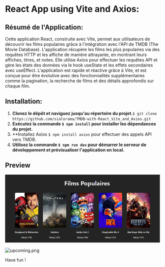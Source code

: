 # React App using Vite and Axios:

## Résumé de l'Application:

Cette application React, construite avec Vite, permet aux utilisateurs de découvrir les films populaires grâce à l'intégration avec l'API de TMDB (The Movie Database).
L'application récupère les films les plus populaires via des requêtes HTTP et les affiche de manière attrayante, en montrant leurs affiches, titres, et notes.
Elle utilise Axios pour effectuer les requêtes API et gère les états des données via le hook useState et les effets secondaires avec useEffect.
L'application est rapide et réactive grâce à Vite, et est conçue pour être évolutive avec des fonctionnalités supplémentaires comme la pagination, la recherche de films et des détails approfondis sur chaque film.

## Installation:

1. **Clonez le dépôt et naviguez jusqu'au répertoire du projet.**``$ git clone https://github.com/sialorama/TMDB-with-React_Vite_and_Axios.git``
2. **Exécutez la commande ``$ npm install`` pour installer les dépendances du projet.**
3. **Installez Axios ``$ npm install axios`` pour effectuer des appels API vers TMDB.
4. **Utilisez la commande ``$ npm run dev`` pour démarrer le serveur de développement et prévisualiser l'application en local.**

## Preview

![movies.png](./src\imgs\films.png)

![upcoming.png](./src\imgs.upcoming.png)

Have fun !
